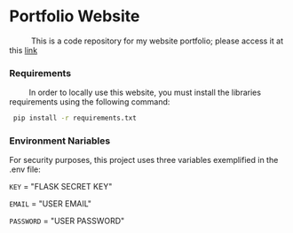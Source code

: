 
# Portfolio Website

&nbsp;&nbsp;&nbsp;&nbsp;&nbsp;&nbsp;&nbsp;&nbsp;&nbsp;
This is a code repository for my website portfolio; please access it at this [link](https://gabrieleger.onrender.com)

<h3>Requirements</h3>
<p>&nbsp;&nbsp;&nbsp;&nbsp;&nbsp;&nbsp;&nbsp;&nbsp;&nbsp;In order to locally use this website, you must install the libraries requirements using the following command:</p> 

```bash
 pip install -r requirements.txt
```


<h3>Environment Nariables</h3>

For security purposes, this project uses three variables exemplified in the .env file:

`KEY` = "FLASK SECRET KEY"

`EMAIL` = "USER EMAIL"

`PASSWORD` = "USER PASSWORD"
